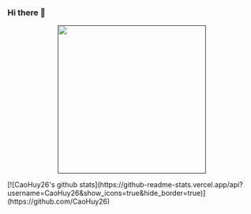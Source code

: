 ### Hi there 👋
<p align="center">
  <a href="">
    <img width="300px" src="https://camo.githubusercontent.com/debcb7174238a3a7883bd42c43abdcbc78442443/68747470733a2f2f666972656261736573746f726167652e676f6f676c65617069732e636f6d2f76302f622f636f736d652d35366236652e61707073706f742e636f6d2f6f2f746f746f726f2e706e673f616c743d6d6564696126746f6b656e3d63616530356262392d663866652d346462382d616632632d623766313539616530376534">
  </a>
</p>
[![CaoHuy26's github stats](https://github-readme-stats.vercel.app/api?username=CaoHuy26&show_icons=true&hide_border=true)](https://github.com/CaoHuy26)
<!--
**CaoHuy26/CaoHuy26** is a ✨ _special_ ✨ repository because its `README.md` (this file) appears on your GitHub profile.

Here are some ideas to get you started:

- 🔭 I’m currently working on ...
- 🌱 I’m currently learning ...
- 👯 I’m looking to collaborate on ...
- 🤔 I’m looking for help with ...
- 💬 Ask me about ...
- 📫 How to reach me: ...
- 😄 Pronouns: ...
- ⚡ Fun fact: ...
-->
